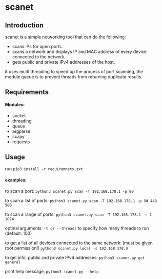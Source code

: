 # scanet
## Introduction
scanet is a simple networking tool that can do the following:
* scans IPs for open ports.
* scans a network and displays IP and MAC address of
every device connected to the network.
* gets public and private IPv4 addresses of the host.

it uses multi threading to speed up the process of port scanning, the module queue is to prevent threads
from returning duplicate results.

## Requirements
#### Modules:
* socket
* threading
* queue
* argparse
* scapy
* requests

## Usage
run `pip3 install -r requiremnets.txt`

#### examples:
to scan a port:
`python3 scanet.py scan -T 192.168.178.1 -p 80`

to scan a list of ports:
`python3 scanet.py scan -T 192.168.178.1 -p 80 443 500`

to scan a range of ports:
`python3 scanet.py scan -T 192.168.178.1 -r 1-1024`

optinal arguments:
`-t or --threads` to specify how many threads to run (default: 100)

to get a list of all devices connected to the same network: (must be given root permission!)
`python3 scanet.py local -s 192.168.178.0`

to get info, public and private IPv4 addresses:
`python3 scanet.py get general`

print help message:
`python3 scanet.py --help`
